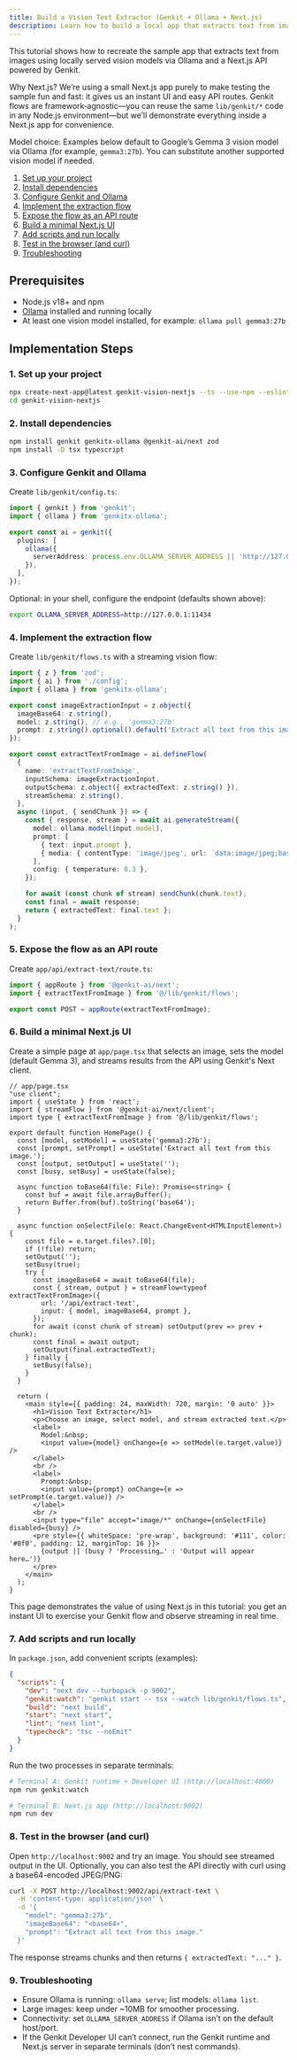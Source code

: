 ```yaml
---
title: Build a Vision Text Extractor (Genkit + Ollama + Next.js)
description: Learn how to build a local app that extracts text from images using Genkit flows, Ollama vision models, and a Next.js API route.
---
```


This tutorial shows how to recreate the sample app that extracts text from images using locally served vision models via Ollama and a Next.js API powered by Genkit.

Why Next.js? We’re using a small Next.js app purely to make testing the sample fun and fast: it gives us an instant UI and easy API routes. Genkit flows are framework‑agnostic—you can reuse the same `lib/genkit/*` code in any Node.js environment—but we’ll demonstrate everything inside a Next.js app for convenience.

Model choice: Examples below default to Google’s Gemma 3 vision model via Ollama (for example, `gemma3:27b`). You can substitute another supported vision model if needed.

1. [Set up your project](#1-set-up-your-project)
2. [Install dependencies](#2-install-dependencies)
3. [Configure Genkit and Ollama](#3-configure-genkit-and-ollama)
4. [Implement the extraction flow](#4-implement-the-extraction-flow)
5. [Expose the flow as an API route](#5-expose-the-flow-as-an-api-route)
6. [Build a minimal Next.js UI](#6-build-a-minimal-nextjs-ui)
7. [Add scripts and run locally](#7-add-scripts-and-run-locally)
8. [Test in the browser (and curl)](#8-test-in-the-browser-and-curl)
9. [Troubleshooting](#9-troubleshooting)

## Prerequisites

- Node.js v18+ and npm
- [Ollama](https://ollama.com) installed and running locally
- At least one vision model installed, for example: `ollama pull gemma3:27b`

## Implementation Steps

### 1. Set up your project

```bash
npx create-next-app@latest genkit-vision-nextjs --ts --use-npm --eslint && \
cd genkit-vision-nextjs
```

### 2. Install dependencies

```bash
npm install genkit genkitx-ollama @genkit-ai/next zod
npm install -D tsx typescript
```

### 3. Configure Genkit and Ollama

Create `lib/genkit/config.ts`:

```ts
import { genkit } from 'genkit';
import { ollama } from 'genkitx-ollama';

export const ai = genkit({
  plugins: [
    ollama({
      serverAddress: process.env.OLLAMA_SERVER_ADDRESS || 'http://127.0.0.1:11434',
    }),
  ],
});
```

Optional: in your shell, configure the endpoint (defaults shown above):

```bash
export OLLAMA_SERVER_ADDRESS=http://127.0.0.1:11434
```

### 4. Implement the extraction flow

Create `lib/genkit/flows.ts` with a streaming vision flow:

```ts
import { z } from 'zod';
import { ai } from './config';
import { ollama } from 'genkitx-ollama';

export const imageExtractionInput = z.object({
  imageBase64: z.string(),
  model: z.string(), // e.g., 'gemma3:27b'
  prompt: z.string().optional().default('Extract all text from this image.'),
});

export const extractTextFromImage = ai.defineFlow(
  {
    name: 'extractTextFromImage',
    inputSchema: imageExtractionInput,
    outputSchema: z.object({ extractedText: z.string() }),
    streamSchema: z.string(),
  },
  async (input, { sendChunk }) => {
    const { response, stream } = await ai.generateStream({
      model: ollama.model(input.model),
      prompt: [
        { text: input.prompt },
        { media: { contentType: 'image/jpeg', url: `data:image/jpeg;base64,${input.imageBase64}` } },
      ],
      config: { temperature: 0.3 },
    });

    for await (const chunk of stream) sendChunk(chunk.text);
    const final = await response;
    return { extractedText: final.text };
  }
);
```

### 5. Expose the flow as an API route

Create `app/api/extract-text/route.ts`:

```ts
import { appRoute } from '@genkit-ai/next';
import { extractTextFromImage } from '@/lib/genkit/flows';

export const POST = appRoute(extractTextFromImage);
```

### 6. Build a minimal Next.js UI

Create a simple page at `app/page.tsx` that selects an image, sets the model (default Gemma 3), and streams results from the API using Genkit's Next client.

```tsx
// app/page.tsx
"use client";
import { useState } from 'react';
import { streamFlow } from '@genkit-ai/next/client';
import type { extractTextFromImage } from '@/lib/genkit/flows';

export default function HomePage() {
  const [model, setModel] = useState('gemma3:27b');
  const [prompt, setPrompt] = useState('Extract all text from this image.');
  const [output, setOutput] = useState('');
  const [busy, setBusy] = useState(false);

  async function toBase64(file: File): Promise<string> {
    const buf = await file.arrayBuffer();
    return Buffer.from(buf).toString('base64');
  }

  async function onSelectFile(e: React.ChangeEvent<HTMLInputElement>) {
    const file = e.target.files?.[0];
    if (!file) return;
    setOutput('');
    setBusy(true);
    try {
      const imageBase64 = await toBase64(file);
      const { stream, output } = streamFlow<typeof extractTextFromImage>({
        url: '/api/extract-text',
        input: { model, imageBase64, prompt },
      });
      for await (const chunk of stream) setOutput(prev => prev + chunk);
      const final = await output;
      setOutput(final.extractedText);
    } finally {
      setBusy(false);
    }
  }

  return (
    <main style={{ padding: 24, maxWidth: 720, margin: '0 auto' }}>
      <h1>Vision Text Extractor</h1>
      <p>Choose an image, select model, and stream extracted text.</p>
      <label>
        Model:&nbsp;
        <input value={model} onChange={e => setModel(e.target.value)} />
      </label>
      <br />
      <label>
        Prompt:&nbsp;
        <input value={prompt} onChange={e => setPrompt(e.target.value)} />
      </label>
      <br />
      <input type="file" accept="image/*" onChange={onSelectFile} disabled={busy} />
      <pre style={{ whiteSpace: 'pre-wrap', background: '#111', color: '#0f0', padding: 12, marginTop: 16 }}>
        {output || (busy ? 'Processing…' : 'Output will appear here…')}
      </pre>
    </main>
  );
}
```

This page demonstrates the value of using Next.js in this tutorial: you get an instant UI to exercise your Genkit flow and observe streaming in real time.

### 7. Add scripts and run locally

In `package.json`, add convenient scripts (examples):

```json
{
  "scripts": {
    "dev": "next dev --turbopack -p 9002",
    "genkit:watch": "genkit start -- tsx --watch lib/genkit/flows.ts",
    "build": "next build",
    "start": "next start",
    "lint": "next lint",
    "typecheck": "tsc --noEmit"
  }
}
```

Run the two processes in separate terminals:

```bash
# Terminal A: Genkit runtime + Developer UI (http://localhost:4000)
npm run genkit:watch

# Terminal B: Next.js app (http://localhost:9002)
npm run dev
```

### 8. Test in the browser (and curl)

Open `http://localhost:9002` and try an image. You should see streamed output in the UI. Optionally, you can also test the API directly with curl using a base64-encoded JPEG/PNG:

```bash
curl -X POST http://localhost:9002/api/extract-text \
  -H 'content-type: application/json' \
  -d '{
    "model": "gemma3:27b",
    "imageBase64": "<base64>",
    "prompt": "Extract all text from this image."
  }'
```

The response streams chunks and then returns `{ extractedText: "..." }`.

### 9. Troubleshooting

- Ensure Ollama is running: `ollama serve`; list models: `ollama list`.
- Large images: keep under ~10MB for smoother processing.
- Connectivity: set `OLLAMA_SERVER_ADDRESS` if Ollama isn’t on the default host/port.
- If the Genkit Developer UI can’t connect, run the Genkit runtime and Next.js server in separate terminals (don’t nest commands).
